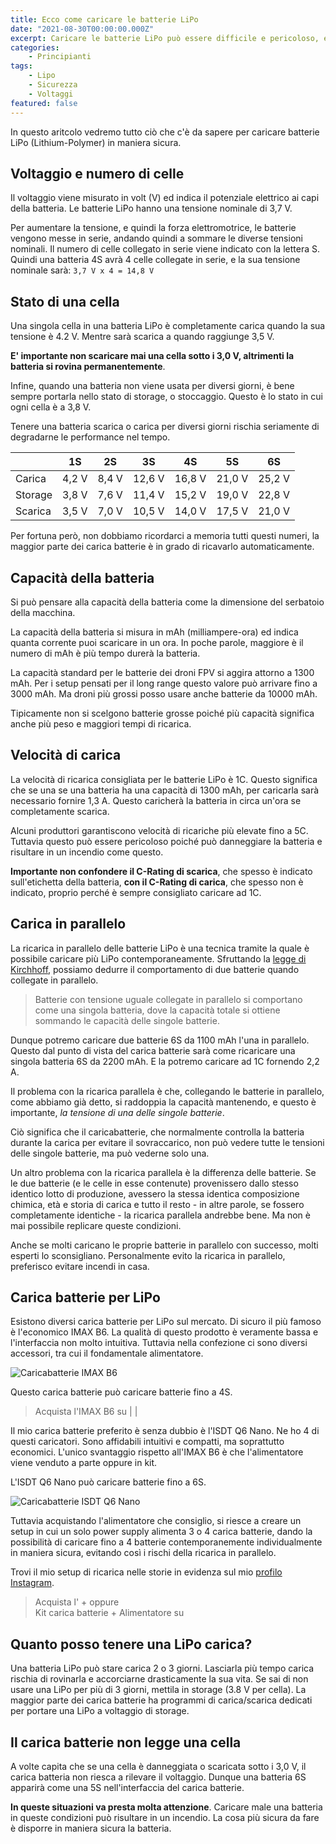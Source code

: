 ```yaml
---
title: Ecco come caricare le batterie LiPo
date: "2021-08-30T00:00:00.000Z"
excerpt: Caricare le batterie LiPo può essere difficile e pericoloso, ecco come caricarle in tutta sicurezza passo per passo.
categories:
    - Principianti
tags: 
    - Lipo
    - Sicurezza
    - Voltaggi
featured: false
---
```


<style jsx>{`
    @media 
    only screen and (min-width: 980px) {
        td {
            width: 170px
        }
        td:nth-of-type(1){
            padding-right: 0;
            width: 175px;
        }
    }
    @media 
    only screen and (max-width: 760px),
    (min-device-width: 768px) and (max-device-width: 1024px)  {
        /*
        Label the data on mobile view
        
        */

        #voltage-table td:nth-of-type(2):before { content: "1S"; }
        #voltage-table td:nth-of-type(3):before { content: "2S"; }
        #voltage-table td:nth-of-type(4):before { content: "3S"; }
        #voltage-table td:nth-of-type(5):before { content: "4S"; }
        #voltage-table td:nth-of-type(6):before { content: "5S"; }
        #voltage-table td:nth-of-type(7):before { content: "6S"; }
    }
`}</style>




In questo aritcolo vedremo tutto ciò che c'è da sapere per caricare batterie LiPo (Lithium-Polymer) in maniera sicura.

## Voltaggio e numero di celle

Il voltaggio viene misurato in volt (V) ed indica il potenziale elettrico ai capi della batteria. Le batterie LiPo hanno una tensione nominale di 3,7 V.

Per aumentare la tensione, e quindi la forza elettromotrice, le batterie vengono messe in serie, andando quindi a sommare le diverse tensioni nominali. 
Il numero di celle collegato in serie viene indicato con la lettera S. Quindi una batteria 4S avrà 4 celle collegate in serie, e la sua tensione nominale sarà:  `3,7 V x 4 = 14,8 V`

## Stato di una cella

Una singola cella in una batteria LiPo è completamente carica quando la sua tensione è 4.2 V. Mentre sarà scarica a quando raggiunge 3,5 V. 

**E' importante non scaricare mai una cella sotto i 3,0 V, altrimenti la batteria si rovina permanentemente**. 

Infine, quando una batteria non viene usata per diversi giorni, è bene sempre portarla nello stato di storage, o stoccaggio. Questo è lo stato in cui ogni cella è a 3,8 V. 

Tenere una batteria scarica o carica per diversi giorni rischia seriamente di degradarne le performance nel tempo.

<div id="voltage-table">


|         | 1S    | 2S    | 3S     | 4S     | 5S     | 6S     |
|---------|-------|-------|--------|--------|--------|--------|
| Carica  | 4,2 V | 8,4 V | 12,6 V | 16,8 V | 21,0 V | 25,2 V |
| Storage | 3,8 V | 7,6 V | 11,4 V | 15,2 V | 19,0 V | 22,8 V |
| Scarica | 3,5 V | 7,0 V | 10,5 V | 14,0 V | 17,5 V | 21,0 V |

</div>

Per fortuna però, non dobbiamo ricordarci a memoria tutti questi numeri, la maggior parte dei carica batterie è in grado di ricavarlo automaticamente.

## Capacità della batteria

Si può pensare alla capacità della batteria come la dimensione del serbatoio della macchina.

La capacità della batteria si misura in mAh (milliampere-ora) ed indica quanta corrente puoi scaricare in un ora. In poche parole, maggiore è il numero di mAh è più tempo durerà la batteria.

La capacità standard per le batterie dei droni FPV si aggira attorno a 1300 mAh. Per i setup pensati per il long range questo valore può arrivare fino a 3000 mAh. Ma droni più grossi posso usare anche batterie da 10000 mAh.

Tipicamente non si scelgono batterie grosse poiché più capacità significa anche più peso e maggiori tempi di ricarica. 

## Velocità di carica

La velocità di ricarica consigliata per le batterie LiPo è 1C. Questo significa che se una se una batteria ha una capacità di 1300 mAh, per caricarla sarà necessario fornire 1,3 A. Questo caricherà la batteria in circa un'ora se completamente scarica. 

Alcuni produttori garantiscono velocità di ricariche più elevate fino a 5C. Tuttavia questo può essere pericoloso poiché può danneggiare la batteria e risultare in un incendio come questo.

<YouTubeEmbed link="https://youtu.be/fF9fhlr9S5s?t=31"/>

**Importante non confondere il C-Rating di scarica**, che spesso è indicato sull'etichetta della batteria, **con il C-Rating di carica**, che spesso non è indicato, proprio perché è sempre consigliato caricare ad 1C.

## Carica in parallelo

La ricarica in parallelo delle batterie LiPo è una tecnica tramite la quale è possibile caricare più LiPo contemporaneamente. Sfruttando la [legge di Kirchhoff](https://en.wikipedia.org/wiki/Kirchhoff%27s_circuit_laws), possiamo dedurre il comportamento di due batterie quando collegate in parallelo.

> Batterie con tensione uguale collegate in parallelo si comportano come una singola batteria, dove la capacità totale si ottiene sommando le capacità delle singole batterie.

Dunque potremo caricare due batterie 6S da 1100 mAh l'una in parallelo. Questo dal punto di vista del carica batterie sarà come ricaricare una singola batteria 6S da 2200 mAh. E la potremo caricare ad 1C fornendo 2,2 A.

Il problema con la ricarica parallela è che, collegando le batterie in parallelo, come abbiamo già detto, si raddoppia la capacità mantenendo, e questo è importante, *la tensione di una delle singole batterie*. 

Ciò significa che il caricabatterie, che normalmente controlla la batteria durante la carica per evitare il sovraccarico, non può vedere tutte le tensioni delle singole batterie, ma può vederne solo una.

Un altro problema con la ricarica parallela è la differenza delle batterie. Se le due batterie (e le celle in esse contenute) provenissero dallo stesso identico lotto di produzione, avessero la stessa identica composizione chimica, età e storia di carica e tutto il resto - in altre parole, se fossero completamente identiche - la ricarica parallela andrebbe bene. Ma non è mai possibile replicare queste condizioni. 

Anche se molti caricano le proprie batterie in parallelo con successo, molti esperti lo sconsigliano. Personalmente evito la ricarica in parallelo, preferisco evitare incendi in casa.

## Carica batterie per LiPo

Esistono diversi carica batterie per LiPo sul mercato. Di sicuro il più famoso è l'economico IMAX B6. La qualità di questo prodotto è veramente bassa e l'interfaccia non molto intuitiva. Tuttavia nella confezione ci sono diversi accessori, tra cui il fondamentale alimentatore. 

![Caricabatterie IMAX B6](/assets/caricare-batterie-lipo/imax-b6.jpeg)

Questo carica batterie può caricare batterie fino a 4S. 

> Acquista l'IMAX B6 su <AffiliateLink href="https://amzn.to/3BnLxnF" label="Amazon"/> | <AffiliateLink href="https://www.drone24hours.com/prodotto/caricabatteria-per-bilanciamento-della-batteria-lipo-imax-b6-80w-6a-con-adattatore-di-alimentazione/?D24H=lucapalonca" label="Drone24Hours"/> | <AffiliateLink href="https://www.banggood.com/custlink/3G3YeFgj2T" label="Banggood"/> 

Il mio carica batterie preferito è senza dubbio è l'ISDT Q6 Nano. Ne ho 4 di questi caricatori. Sono affidabili intuitivi e compatti, ma soprattutto economici. L'unico svantaggio rispetto all'IMAX B6 è che l'alimentatore viene venduto a parte oppure in kit. 

L'ISDT Q6 Nano può caricare batterie fino a 6S.

![Caricabatterie ISDT Q6 Nano](/assets/caricare-batterie-lipo/isdt.jpg)

Tuttavia acquistando l'alimentatore che consiglio, si riesce a creare un setup in cui un solo power supply alimenta 3 o 4 carica batterie, dando la possibilità di caricare fino a 4 batterie contemporanemente individualmente in maniera sicura, evitando così i rischi della ricarica in parallelo. 

Trovi il mio setup di ricarica nelle storie in evidenza sul mio [profilo Instagram](https://instagram.com/iamlucafpv). 

> Acquista l'<AffiliateLink href="https://www.banggood.com/custlink/DmmEetBofD" label="ISDT Q6 Nano"/> + <AffiliateLink href="https://www.banggood.com/custlink/vmDdetgauF" label="Alimentatore"/> oppure <br/> Kit carica batterie + Alimentatore su <AffiliateLink href="https://www.banggood.com/custlink/DDGYgH063g" label="Banggood"/>

## Quanto posso tenere una LiPo carica?

Una batteria LiPo può stare carica 2 o 3 giorni. Lasciarla più tempo carica rischia di rovinarla e accorciarne drasticamente la sua vita. Se sai di non usare una LiPo per più di 3 giorni, mettila in storage (3.8 V per cella). La maggior parte dei carica batterie ha programmi di carica/scarica dedicati per portare una LiPo a voltaggio di storage.

## Il carica batterie non legge una cella

A volte capita che se una cella è danneggiata o scaricata sotto i 3,0 V, il carica batteria non riesca a rilevare il voltaggio. Dunque una batteria 6S apparirà come una 5S nell'interfaccia del carica batterie.

**In queste situazioni va presta molta attenzione**. Caricare male una batteria in queste condizioni può risultare in un incendio. La cosa più sicura da fare è disporre in maniera sicura la batteria. 